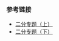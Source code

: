 # 


### 参考链接

- [二分专题（上）](https://leetcode-solution-leetcode-pp.gitbook.io/leetcode-solution/thinkings/binary-search-1)
- [二分专题（下）](https://leetcode-solution-leetcode-pp.gitbook.io/leetcode-solution/thinkings/binary-search-2)
